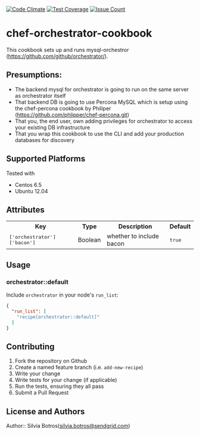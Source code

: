 [![Code Climate](https://codeclimate.com/github/silviabotros/chef-orchestrator/badges/gpa.svg)](https://codeclimate.com/github/silviabotros/chef-orchestrator)
[![Test Coverage](https://codeclimate.com/github/silviabotros/chef-orchestrator/badges/coverage.svg)](https://codeclimate.com/github/silviabotros/chef-orchestrator/coverage)
[![Issue Count](https://codeclimate.com/github/silviabotros/chef-orchestrator/badges/issue_count.svg)](https://codeclimate.com/github/silviabotros/chef-orchestrator)

# chef-orchestrator-cookbook
 This cookbook sets up and runs mysql-orchestror (https://github.com/github/orchestrator/). 

## Presumptions:
- The backend mysql for orchestrator is going to run on the same server as orchestrator itself
- That backend DB is going to use Percona MySQL which is setup using the chef-percona cookbook by Philiper (https://github.com/phlipper/chef-percona.git)
- That you, the end user, own adding privileges for orchestrator to access your existing DB infrastructure 
- That you wrap this cookbook to use the CLI and add your production databases for discovery

## Supported Platforms
Tested with 
- Centos 6.5
- Ubuntu 12.04

## Attributes

<table>
  <tr>
    <th>Key</th>
    <th>Type</th>
    <th>Description</th>
    <th>Default</th>
  </tr>
  <tr>
    <td><tt>['orchestrator']['bacon']</tt></td>
    <td>Boolean</td>
    <td>whether to include bacon</td>
    <td><tt>true</tt></td>
  </tr>
</table>

## Usage

### orchestrator::default

Include `orchestrator` in your node's `run_list`:

```json
{
  "run_list": [
    "recipe[orchestrator::default]"
  ]
}
```

## Contributing

1. Fork the repository on Github
2. Create a named feature branch (i.e. `add-new-recipe`)
3. Write your change
4. Write tests for your change (if applicable)
5. Run the tests, ensuring they all pass
6. Submit a Pull Request

## License and Authors

Author:: Silvia Botros(<silvia.botros@sendgrid.com>)
